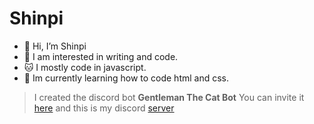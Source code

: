 # Shinpi

* 👋 Hi, I’m Shinpi
* 🤔 I am interested in writing and code.
* 🐱 I mostly code in javascript.
* 📖 Im currently learning how to code html and css.


> I created the discord bot **Gentleman The Cat Bot** You can invite it [here](https://discord.com/api/oauth2/authorize?client_id=870413726711435297&permissions=2147479543&scope=bot%20applications.commands) and this is my discord [server](https://discord.gg/j3YamACwPu')
